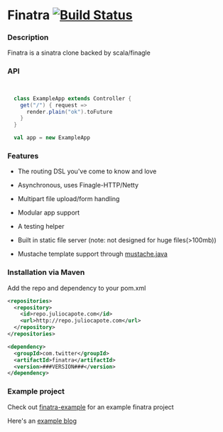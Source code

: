 # Finatra [![Build Status](https://secure.travis-ci.org/capotej/finatra.png)](http://travis-ci.org/capotej/finatra)

### Description
Finatra is a sinatra clone backed by scala/finagle

### API

```scala


  class ExampleApp extends Controller {
    get("/") { request =>
      render.plain("ok").toFuture
    }
  }

  val app = new ExampleApp


```

### Features
* The routing DSL you've come to know and love

* Asynchronous, uses Finagle-HTTP/Netty

* Multipart file upload/form handling

* Modular app support

* A testing helper

* Built in static file server (note: not designed for huge files(>100mb))

* Mustache template support through [mustache.java](https://github.com/spullara/mustache.java)

### Installation via Maven
Add the repo and dependency to your pom.xml

```xml
<repositories>
  <repository>
    <id>repo.juliocapote.com</id>
    <url>http://repo.juliocapote.com</url>
  </repository>
</repositories>

<dependency>
  <groupId>com.twitter</groupId>
  <artifactId>finatra</artifactId>
  <version>###VERSION###</version>
</dependency>
```

### Example project
Check out [finatra-example](http://github.com/capotej/finatra-example) for an example finatra project

Here's an [example blog](https://gist.github.com/2626200)

